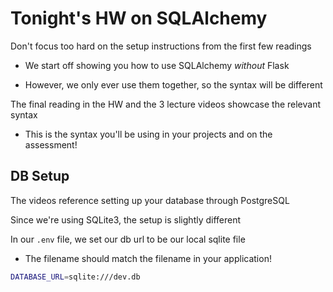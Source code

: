 # Tonight's HW on SQLAlchemy

Don't focus too hard on the setup instructions from the first few readings

- We start off showing you how to use SQLAlchemy _without_ Flask

- However, we only ever use them together, so the syntax will be different

The final reading in the HW and the 3 lecture videos showcase the relevant syntax

- This is the syntax you'll be using in your projects and on the assessment!

## DB Setup

The videos reference setting up your database through PostgreSQL

Since we're using SQLite3, the setup is slightly different

In our `.env` file, we set our db url to be our local sqlite file

- The filename should match the filename in your application!

```bash
DATABASE_URL=sqlite:///dev.db
```
